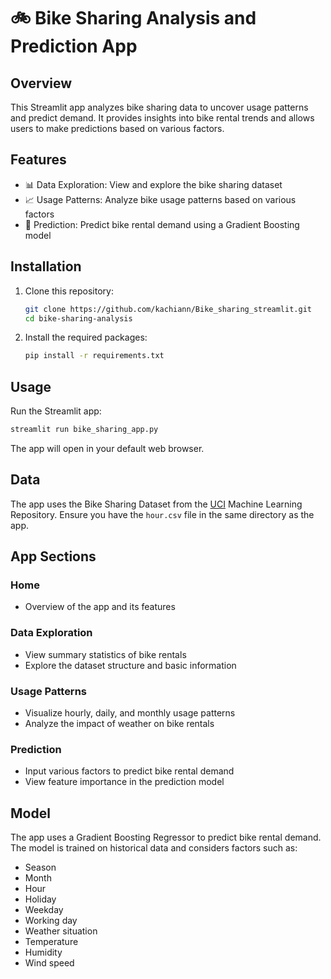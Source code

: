 # 🚲 Bike Sharing Analysis and Prediction App

## Overview

This Streamlit app analyzes bike sharing data to uncover usage patterns and predict demand. It provides insights into bike rental trends and allows users to make predictions based on various factors.

## Features

- 📊 Data Exploration: View and explore the bike sharing dataset
- 📈 Usage Patterns: Analyze bike usage patterns based on various factors
- 🔮 Prediction: Predict bike rental demand using a Gradient Boosting model

## Installation

1. Clone this repository:
   ```bash
   git clone https://github.com/kachiann/Bike_sharing_streamlit.git
   cd bike-sharing-analysis
   ```

2. Install the required packages:
   ```bash
   pip install -r requirements.txt
   ```
   
## Usage

Run the Streamlit app:
```bash
streamlit run bike_sharing_app.py
```

The app will open in your default web browser.

## Data

The app uses the Bike Sharing Dataset from the [UCI](https://archive.ics.uci.edu/dataset/275/bike+sharing+dataset) Machine Learning Repository. Ensure you have the `hour.csv` file in the same directory as the app.

## App Sections

### Home
- Overview of the app and its features

### Data Exploration
- View summary statistics of bike rentals
- Explore the dataset structure and basic information

### Usage Patterns
- Visualize hourly, daily, and monthly usage patterns
- Analyze the impact of weather on bike rentals

### Prediction
- Input various factors to predict bike rental demand
- View feature importance in the prediction model

## Model

The app uses a Gradient Boosting Regressor to predict bike rental demand. The model is trained on historical data and considers factors such as:

- Season
- Month
- Hour
- Holiday
- Weekday
- Working day
- Weather situation
- Temperature
- Humidity
- Wind speed

   

